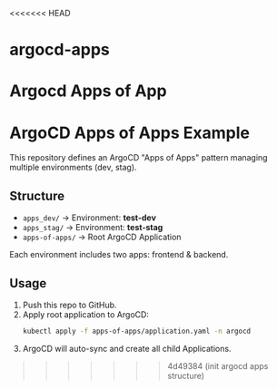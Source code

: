 <<<<<<< HEAD
# argocd-apps
Argocd Apps of App
=======
# ArgoCD Apps of Apps Example

This repository defines an ArgoCD "Apps of Apps" pattern managing multiple environments (dev, stag).

## Structure
- `apps_dev/` → Environment: **test-dev**
- `apps_stag/` → Environment: **test-stag**
- `apps-of-apps/` → Root ArgoCD Application

Each environment includes two apps: frontend & backend.

## Usage
1. Push this repo to GitHub.
2. Apply root application to ArgoCD:
   ```bash
   kubectl apply -f apps-of-apps/application.yaml -n argocd
   ```
3. ArgoCD will auto-sync and create all child Applications.
>>>>>>> 4d49384 (init argocd apps structure)
